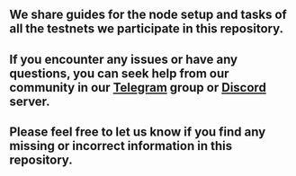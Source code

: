## We share guides for the node setup and tasks of all the testnets we participate in this repository.
## If you encounter any issues or have any questions, you can seek help from our community in our [Telegram](https://t.me/corenodechat) group or [Discord](https://discord.gg/fzzUAU9k) server.
## Please feel free to let us know if you find any missing or incorrect information in this repository.

#
